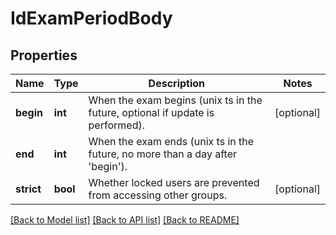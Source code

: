 # IdExamPeriodBody

## Properties
Name | Type | Description | Notes
------------ | ------------- | ------------- | -------------
**begin** | **int** | When the exam begins (unix ts in the future, optional if update is performed). | [optional] 
**end** | **int** | When the exam ends (unix ts in the future, no more than a day after &#x27;begin&#x27;). | 
**strict** | **bool** | Whether locked users are prevented from accessing other groups. | [optional] 

[[Back to Model list]](../README.md#documentation-for-models) [[Back to API list]](../README.md#documentation-for-api-endpoints) [[Back to README]](../README.md)

